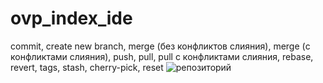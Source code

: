 # ovp_index_ide
commit, create new branch, merge (без конфликтов слияния), merge (с конфликтами слияния), push, pull, pull с конфликтами слияния, rebase, revert, tags, stash, cherry-pick, reset
![репозиторий](https://github.com/user-attachments/assets/e2dcbb3b-5a2f-4108-b150-59d5768f6309)
